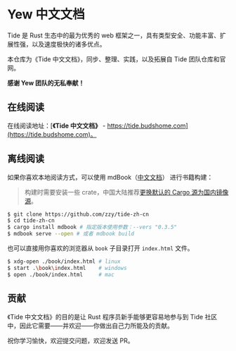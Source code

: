 # Yew 中文文档

[Build Status travis]: https://api.travis-ci.com/zzy/yew-zh-cn.svg?branch=master
[travis]: https://travis-ci.com/zzy/yew-zh-cn

Tide 是 Rust 生态中的最为优秀的 web 框架之一，具有类型安全、功能丰富、扩展性强，以及速度极快的诸多优点。

本仓库为《Tide 中文文档》，同步、整理、实践，以及拓展自 Tide 团队仓库和官网。

**感谢 Yew 团队的无私奉献！**

## 在线阅读

在线阅读地址：[**《Tide 中文文档》** - https://tide.budshome.com](https://tide.budshome.com)。

## 离线阅读

如果你喜欢本地阅读方式，可以使用 mdBook（[中文文档](https://mdbook.budshome.com)） 进行书籍构建：

> 构建时需要安装一些 crate，中国大陆推荐[更换默认的 Cargo 源为国内镜像源](https://cargo.budshome.com/reference/source-replacement.html)。

```bash
$ git clone https://github.com/zzy/tide-zh-cn
$ cd tide-zh-cn
$ cargo install mdbook # 指定版本使用参数：--vers "0.3.5"
$ mdbook serve --open # 或者 mdbook build
```

也可以直接用你喜欢的浏览器从 `book` 子目录打开 `index.html` 文件。

```bash
$ xdg-open ./book/index.html # linux
$ start .\book\index.html    # windows
$ open ./book/index.html     # mac
```

## 贡献

《Tide 中文文档》的目的是让 Rust 程序员新手能够更容易地参与到 Tide 社区中，因此它需要——并欢迎——你做出自己力所能及的贡献。

祝你学习愉快，欢迎提交问题，欢迎发送 PR。
